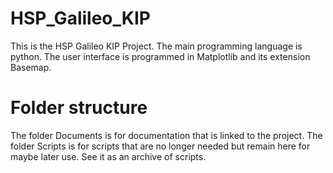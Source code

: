 # HSP_Galileo_KIP
This is the HSP Galileo KIP Project.
The main programming language is python. 
The user interface is programmed in Matplotlib and its extension Basemap.

# Folder structure
The folder Documents is for documentation that is linked to the project.
The folder Scripts is for scripts that are no longer needed but remain here for maybe later use. See it as an archive of scripts.
